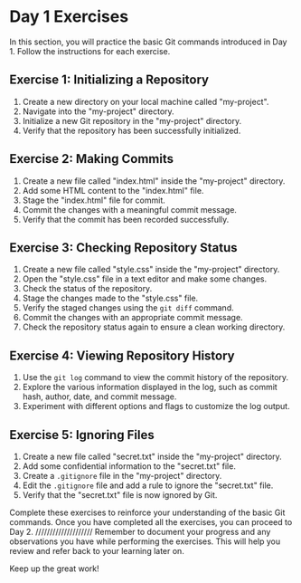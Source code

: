 # Day 1 Exercises

In this section, you will practice the basic Git commands introduced in Day 1. Follow the instructions for each exercise.

## Exercise 1: Initializing a Repository

1. Create a new directory on your local machine called "my-project".
2. Navigate into the "my-project" directory.
3. Initialize a new Git repository in the "my-project" directory.
4. Verify that the repository has been successfully initialized.

## Exercise 2: Making Commits

1. Create a new file called "index.html" inside the "my-project" directory.
2. Add some HTML content to the "index.html" file.
3. Stage the "index.html" file for commit.
4. Commit the changes with a meaningful commit message.
5. Verify that the commit has been recorded successfully.

## Exercise 3: Checking Repository Status

1. Create a new file called "style.css" inside the "my-project" directory.
2. Open the "style.css" file in a text editor and make some changes.
3. Check the status of the repository.
4. Stage the changes made to the "style.css" file.
5. Verify the staged changes using the `git diff` command.
6. Commit the changes with an appropriate commit message.
7. Check the repository status again to ensure a clean working directory.

## Exercise 4: Viewing Repository History

1. Use the `git log` command to view the commit history of the repository.
2. Explore the various information displayed in the log, such as commit hash, author, date, and commit message.
3. Experiment with different options and flags to customize the log output.

## Exercise 5: Ignoring Files

1. Create a new file called "secret.txt" inside the "my-project" directory.
2. Add some confidential information to the "secret.txt" file.
3. Create a `.gitignore` file in the "my-project" directory.
4. Edit the `.gitignore` file and add a rule to ignore the "secret.txt" file.
5. Verify that the "secret.txt" file is now ignored by Git.

Complete these exercises to reinforce your understanding of the basic Git commands. Once you have completed all the exercises, you can proceed to Day 2.
////////////////////
Remember to document your progress and any observations you have while performing the exercises. This will help you review and refer back to your learning later on.

Keep up the great work!
